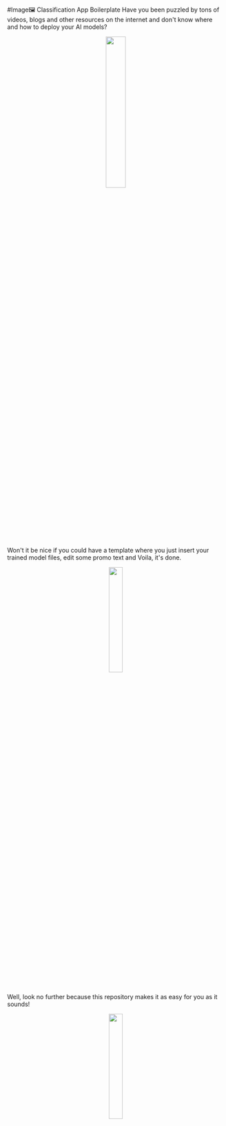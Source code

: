 #Image🖼 Classification App Boilerplate
Have you been puzzled by tons of videos, blogs and other resources on the internet and don't know where and how to deploy your AI models?
<p align = "center"><img src = "https://media.giphy.com/media/8mndEBLsg9Whg2Sduv/giphy.gif" width = 30%></p>

Won't it be nice if you could have a template where you just insert your trained model files, edit some promo text and Voila, it's done.
<p align = "center"><img src = "https://media.giphy.com/media/3NtY188QaxDdC/giphy.gif" width = 25%></p>

Well, look no further because this repository makes it as easy for you as it sounds!
<p align = "center"><img src = "https://media.giphy.com/media/ohMtDzrhrWgnK/giphy.gif" width = 25%></p>